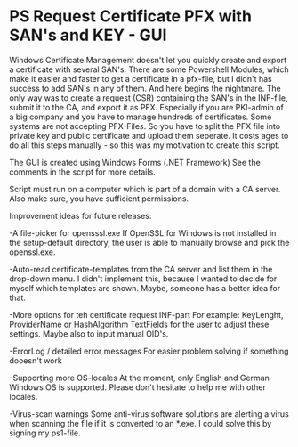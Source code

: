 # PS Request Certificate PFX with SAN's and KEY - GUI

Windows Certificate Management doesn't let you quickly create and export a certificate with several SAN's.
There are some Powershell Modules, which make it easier and faster to get a certificate in a pfx-file, but I didn't has success to add SAN's in any of them.
And here begins the nightmare. 
The only way was to create a request (CSR) containing the SAN's in the INF-file, submit it to the CA, and export it as PFX.
Especially if you are PKI-admin of a big company and you have to manage hundreds of certificates.
Some systems are not accepting PFX-Files.
So you have to split the PFX file into private key and public certificate and upload them seperate.
It costs ages to do all this steps manually - so this was my motivation to create this script.

The GUI is created using Windows Forms (.NET Framework)
See the comments in the script for more details.

Script must run on a computer which is part of a domain with a CA server.
Also make sure, you have sufficient permissions.

Improvement ideas for future releases:

-A file-picker for opensssl.exe
  If OpenSSL for Windows is not installed in the setup-default directory, the user is able to manually browse and pick the openssl.exe.
  
-Auto-read certificate-templates from the CA server and list them in the drop-down menu.
  I didn't implement this, because I wanted to decide for myself which templates are shown. Maybe, someone has a better idea for that.
  
-More options for teh certificate request INF-part
  For example: KeyLenght, ProviderName or HashAlgorithm TextFields for the user to adjust these settings. Maybe also to input manual OID's.
  
-ErrorLog / detailed error messages
  For easier problem solving if something dooesn't work
  
-Supporting more OS-locales
  At the moment, only English and German Windows OS is supported. Please don't hesitate to help me with other locales.
  
-Virus-scan warnings
  Some anti-virus software solutions are alerting a virus when scanning the file if it is converted to an *.exe. I could solve this by signing my ps1-file.
  

